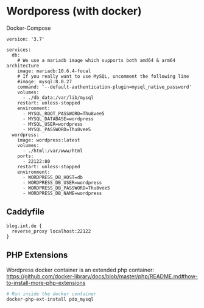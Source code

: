 # Wordporess (with docker)

Docker-Compose

```docker-compose
version: '3.7'

services:
  db:
    # We use a mariadb image which supports both amd64 & arm64 architecture
    image: mariadb:10.6.4-focal
    # If you really want to use MySQL, uncomment the following line
    #image: mysql:8.0.27
    command: '--default-authentication-plugin=mysql_native_password'
    volumes:
      - ./db_data:/var/lib/mysql
    restart: unless-stopped
    environment:
      - MYSQL_ROOT_PASSWORD=Thu8vee5
      - MYSQL_DATABASE=wordpress
      - MYSQL_USER=wordpress
      - MYSQL_PASSWORD=Thu8vee5
  wordpress:
    image: wordpress:latest
    volumes:
      - ./html:/var/www/html
    ports:
      - 22122:80
    restart: unless-stopped
    environment:
      - WORDPRESS_DB_HOST=db
      - WORDPRESS_DB_USER=wordpress
      - WORDPRESS_DB_PASSWORD=Thu8vee5
      - WORDPRESS_DB_NAME=wordpress
```

## Caddyfile

```ỳaml
blog.int.de {
  reverse_proxy localhost:22122
}
```

## PHP Extensions

Wordpress docker container is an extended php container: <https://github.com/docker-library/docs/blob/master/php/README.md#how-to-install-more-php-extensions>

```bash
# Run inside the docker container
docker-php-ext-install pdo_mysql
```
